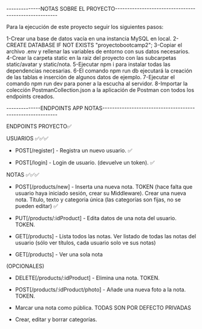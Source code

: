 --------------NOTAS SOBRE EL PROYECTO------------------------------------------------------

Para la ejecución de este proyecto seguir los siguientes pasos:

1-Crear una base de datos vacía en una instancia MySQL en local.
2-CREATE DATABASE IF NOT EXISTS "proyectobootcamp2";
3-Copiar el archivo .env y rellenar las variables de entorno con sus datos necesarios.
4-Crear la carpeta static en la raiz del proyecto con las subcarpetas static/avatar y static/nota.
5-Ejecutar npm i para instalar todas las dependencias necesarias.
6-El comando npm run db ejecutará la creación de las tablas e inserción de algunos datos de ejemplo.
7-Ejecutar el comando npm run dev para poner a la escucha al servidor.
8-Importar la colección PostmanCollection.json a la aplicación de Postman con todos los endpoints creados.

--------------ENDPOINTS APP NOTAS-----------------------------------------------------------

ENDPOINTS PROYECTO✅

USUARIOS ✅✅✅


* POST[/register] - Registra un nuevo usuario. ✅

* POST[/login] - Login de usuario. (devuelve un token). ✅


NOTAS ✅✅✅


* POST[/products/new] - Inserta una nueva nota. TOKEN (hace falta que usuario haya iniciado sesión, crear su Middleware). Crear una nueva nota. Título, texto y categoria única (las categorías son fijas, no se pueden editar) ✅

* PUT[/products/:idProduct] - Edita datos de una nota del usuario. TOKEN. 

* GET[/products] - Lista todos las notas. Ver listado de todas las notas del usuario (sólo ver títulos, cada usuario solo ve sus notas) 

* GET[/products] - Ver una sola nota  

(OPCIONALES)

* DELETE[/products/:idProduct] - Elimina una nota. TOKEN. 

* POST[/products/:idProduct/photo] - Añade una nueva foto a la nota. TOKEN. 

* Marcar una nota como pública. TODAS SON POR DEFECTO PRIVADAS

* Crear, editar y borrar categorías.
